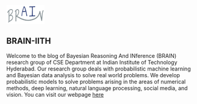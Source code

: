 <img src="images/logo_brain.png" width="100" height = "50">

## BRAIN-IITH

Welcome to the blog of Bayesian Reasoning And INference (BRAIN) research group of CSE Department at Indian Institute of Technology Hyderabad. Our research group deals with probabilistic machine learning and Bayesian data analysis to solve real world problems. We develop probabilistic models to solve problems arising in the areas of numerical methods,  deep learning, natural language processing, social media, and vision. You can visit our webpage [here](https://sites.google.com/view/brainiith)
